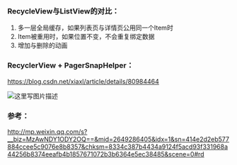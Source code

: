 ### RecycleView与ListView的对比：
1. 多一层全局缓存，如果列表页与详情页公用同一个Item时
2. Item被重用时，如果位置不变，不会重复绑定数据
3. 增加与删除的动画


### RecyclerView + PagerSnapHelper：
https://blog.csdn.net/xiaxl/article/details/80984464

![这里写图片描述](https://img-blog.csdn.net/2018071013231399?watermark/2/text/aHR0cHM6Ly9ibG9nLmNzZG4ubmV0L2Fpd3VzaGVuZw==/font/5a6L5L2T/fontsize/400/fill/I0JBQkFCMA==/dissolve/70)



### 参考：
http://mp.weixin.qq.com/s?__biz=MzAwNDY1ODY2OQ==&mid=2649286405&idx=1&sn=414e2d2eb577884ccee5c9076e8b8357&chksm=8334c387b4434a9124f5acd93f331968a44256b8374eeafb4b1857671072b3b6364e5ec38485&scene=0#rd
